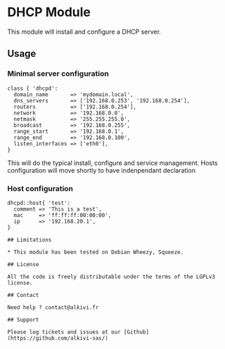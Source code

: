 # DHCP Module

This module will install and configure a DHCP server.

## Usage

### Minimal server configuration

```puppet
class { 'dhcpd': 
  domain_name       => 'mydomain.local',
  dns_servers       => ['192.168.0.253', '192.168.0.254'],
  routers           => ['192.168.0.254'],
  network           => '192.168.0.0',
  netmask           => '255.255.255.0',
  broadcast         => '192.168.0.255',
  range_start       => '192.168.0.1',
  range_end         => '192.168.0.100',
  listen_interfaces => ['eth0'],
}
```
This will do the typical install, configure and service management. 
Hosts configuration will move shortly to have indenpendant declaration


### Host configuration

```puppet
dhcpd::host{ 'test':
  comment => 'This is a test',
  mac     => 'ff:ff:ff:00:00:00',
  ip      => '192.168.20.1',
}

## Limitations

* This module has been tested on Debian Wheezy, Squeeze.

## License

All the code is freely distributable under the terms of the LGPLv3 license.

## Contact

Need help ? contact@alkivi.fr

## Support

Please log tickets and issues at our [Github](https://github.com/alkivi-sas/)
